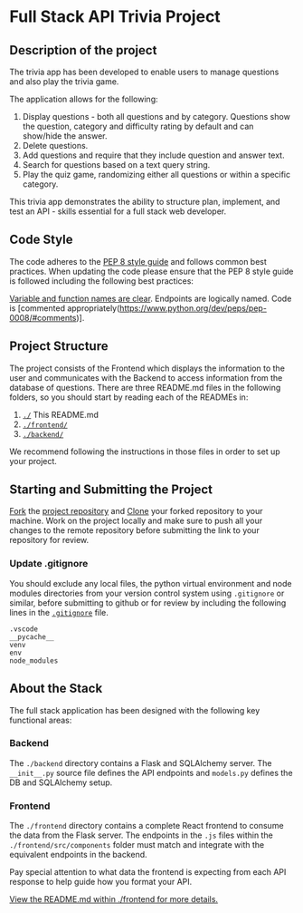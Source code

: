 # Full Stack API Trivia Project

## Description of the project

The trivia app has been developed to enable users to manage questions and also play the trivia game.

The application allows for the following:

1) Display questions - both all questions and by category. Questions show the question, category and difficulty rating by default and can show/hide the answer. 
2) Delete questions.
3) Add questions and require that they include question and answer text.
4) Search for questions based on a text query string.
5) Play the quiz game, randomizing either all questions or within a specific category. 

This trivia app demonstrates the ability to structure plan, implement, and test an API - skills essential for a full stack web developer.

## Code Style
The code adheres to the [PEP 8 style guide](https://www.python.org/dev/peps/pep-0008/) and follows common best practices.  When updating the code please ensure that the PEP 8 style guide is followed including the following best practices:

[Variable and function names are clear](https://www.python.org/dev/peps/pep-0008/#prescriptive-naming-conventions).
Endpoints are logically named.
Code is [commented appropriately(https://www.python.org/dev/peps/pep-0008/#comments)].

## Project Structure

The project consists of the Frontend which displays the information to the user and communicates with the Backend to access information from the database of questions.
There are three README.md files in the following folders, so you should start by reading each of the READMEs in:

1. [`./`](./README.md) This README.md
2. [`./frontend/`](./frontend/README.md)
3. [`./backend/`](./backend/README.md)

We recommend following the instructions in those files in order to set up your project.

## Starting and Submitting the Project

[Fork](https://help.github.com/en/articles/fork-a-repo) the [project repository]() and [Clone](https://help.github.com/en/articles/cloning-a-repository) your forked repository to your machine. Work on the project locally and make sure to push all your changes to the remote repository before submitting the link to your repository for review. 

### Update .gitignore
You should exclude any local files, the python virtual environment and node modules directories from your version control system using `.gitignore` or similar, before submitting to github or for review by including the following lines in the [`.gitignore`](./.gitignore) file.

```
.vscode
__pycache__
venv
env
node_modules
```

## About the Stack

The full stack application has been designed with the following key functional areas:

### Backend

The `./backend` directory contains a Flask and SQLAlchemy server. The `__init__.py` source file defines the API endpoints and `models.py` defines the DB and SQLAlchemy setup. 

### Frontend

The `./frontend` directory contains a complete React frontend to consume the data from the Flask server. The endpoints in the `.js` files within the `./frontend/src/components` folder must match and integrate with the equivalent endpoints in the backend.

Pay special attention to what data the frontend is expecting from each API response to help guide how you format your API. 

[View the README.md within ./frontend for more details.](./frontend/README.md)
